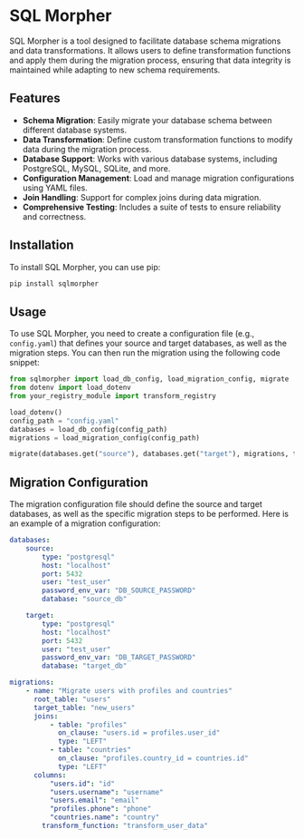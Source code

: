 # SQL Morpher

SQL Morpher is a tool designed to facilitate database schema migrations and data transformations. It allows users to define transformation functions and apply them during the migration process, ensuring that data integrity is maintained while adapting to new schema requirements.

## Features

- **Schema Migration**: Easily migrate your database schema between different database systems.
- **Data Transformation**: Define custom transformation functions to modify data during the migration process.
- **Database Support**: Works with various database systems, including PostgreSQL, MySQL, SQLite, and more.
- **Configuration Management**: Load and manage migration configurations using YAML files.
- **Join Handling**: Support for complex joins during data migration.
- **Comprehensive Testing**: Includes a suite of tests to ensure reliability and correctness.

## Installation

To install SQL Morpher, you can use pip:

```bash
pip install sqlmorpher
```

## Usage

To use SQL Morpher, you need to create a configuration file (e.g., `config.yaml`) that defines your source and target databases, as well as the migration steps. You can then run the migration using the following code snippet:

```python
from sqlmorpher import load_db_config, load_migration_config, migrate
from dotenv import load_dotenv
from your_registry_module import transform_registry

load_dotenv()
config_path = "config.yaml"
databases = load_db_config(config_path)
migrations = load_migration_config(config_path)

migrate(databases.get("source"), databases.get("target"), migrations, transform_registry)
```

## Migration Configuration

The migration configuration file should define the source and target databases, as well as the specific migration steps to be performed. Here is an example of a migration configuration:

```yaml
databases:
    source:
        type: "postgresql"
        host: "localhost"
        port: 5432
        user: "test_user"
        password_env_var: "DB_SOURCE_PASSWORD"
        database: "source_db"

    target:
        type: "postgresql"
        host: "localhost"
        port: 5432
        user: "test_user"
        password_env_var: "DB_TARGET_PASSWORD"
        database: "target_db"

migrations:
    - name: "Migrate users with profiles and countries"
      root_table: "users"
      target_table: "new_users"
      joins:
          - table: "profiles"
            on_clause: "users.id = profiles.user_id"
            type: "LEFT"
          - table: "countries"
            on_clause: "profiles.country_id = countries.id"
            type: "LEFT"
      columns:
          "users.id": "id"
          "users.username": "username"
          "users.email": "email"
          "profiles.phone": "phone"
          "countries.name": "country"
        transform_function: "transform_user_data"
```
